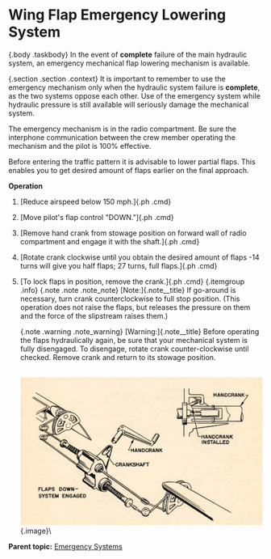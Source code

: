
Wing Flap Emergency Lowering System
===================================

 {.body .taskbody}
In the event of **complete** failure of the main hydraulic system, an
emergency mechanical flap lowering mechanism is available.

 {.section .section .context}
It is important to remember to use the emergency mechanism only when the
hydraulic system failure is **complete**, as the two systems oppose each
other. Use of the emergency system while hydraulic pressure is still
available will seriously damage the mechanical system.

The emergency mechanism is in the radio compartment. Be sure the
interphone communication between the crew member operating the mechanism
and the pilot is 100% effective.

Before entering the traffic pattern it is advisable to lower partial
flaps. This enables you to get desired amount of flaps earlier on the
final approach.

**Operation**


1.  [Reduce airspeed below 150 mph.]{.ph .cmd}
2.  [Move pilot\'s flap control \"DOWN.\"]{.ph .cmd}
3.  [Remove hand crank from stowage position on forward wall of radio
    compartment and engage it with the shaft.]{.ph .cmd}
4.  [Rotate crank clockwise until you obtain the desired amount of flaps
    -14 turns will give you half flaps; 27 turns, full flaps.]{.ph .cmd}
5.  [To lock flaps in position, remove the crank.]{.ph .cmd}
     {.itemgroup .info}
     {.note .note .note_note}
    [Note:]{.note__title} If go-around is necessary, turn crank
    counterclockwise to full stop position. (This operation does not
    raise the flaps, but releases the pressure on them and the force of
    the slipstream raises them.)
    

     {.note .warning .note_warning}
    [Warning:]{.note__title} Before operating the flaps hydraulically
    again, be sure that your mechanical system is fully disengaged. To
    disengage, rotate crank counter-clockwise until checked. Remove
    crank and return to its stowage position.
    

    \
    ![](../images/emerg_flap_lower.png){.image}\
    




**Parent topic:** [Emergency
Systems](../topics/emergency_systems.md "This section covers all of the emergency systems, including the emergency hydraulic wheel lowering system, wing flap system, hydraulic and air brakes, what to do in the event of a complete failure of the hydraulic systems, and miscellaneous emergency equipment.")



